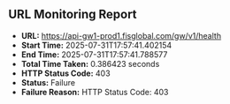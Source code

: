 ## URL Monitoring Report

- **URL:** https://api-gw1-prod1.fisglobal.com/gw/v1/health
- **Start Time:** 2025-07-31T17:57:41.402154
- **End Time:** 2025-07-31T17:57:41.788577
- **Total Time Taken:** 0.386423 seconds
- **HTTP Status Code:** 403
- **Status:** Failure
- **Failure Reason:** HTTP Status Code: 403
